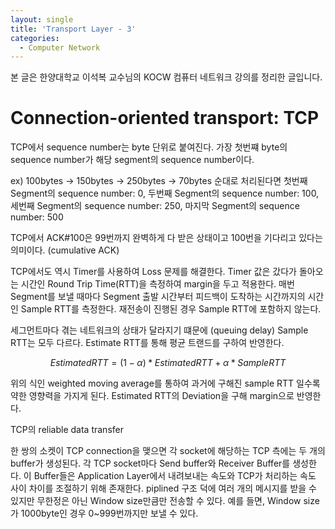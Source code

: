 ```yaml
---
layout: single
title: 'Transport Layer - 3'
categories:
  - Computer Network
---
```


본 글은 한양대학교 이석복 교수님의 KOCW 컴퓨터 네트워크 강의를 정리한 글입니다.

# Connection-oriented transport: TCP

TCP에서 sequence number는 byte 단위로 붙여진다. 가장 첫번쨰 byte의 sequence number가 해당 segment의 sequence number이다.

ex) 100bytes -> 150bytes -> 250bytes -> 70bytes 순대로 처리된다면 첫번째 Segment의 sequence number: 0, 두번째 Segment의 sequence number: 100, 세번째 Segment의 sequence number: 250, 마지막 Segment의 sequence number: 500

TCP에서 ACK#100은 99번까지 완벽하게 다 받은 상태이고 100번을 기다리고 있다는 의미이다. (cumulative ACK)

TCP에서도 역시 Timer를 사용하여 Loss 문제를 해결한다. Timer 값은 갔다가 돌아오는 시간인 Round Trip Time(RTT)을 측정하여 margin을 두고 적용한다. 매번 Segment를 보낼 때마다 Segment 출발 시간부터 피드백이 도착하는 시간까지의 시간인 Sample RTT를 측정한다. 재전송이 진행된 경우 Sample RTT에 포함하지 않는다. 

세그먼트마다 겪는 네트워크의 상태가 달라지기 떄문에 (queuing delay) Sample RTT는 모두 다르다. Estimate RTT를 통해 평균 트랜드를 구하여 반영한다.

$$ Estimated RTT = (1-\alpha)*Estimated RTT + \alpha*Sample RTT $$

위의 식인 weighted moving average를 통하여 과거에 구해진 sample RTT 일수록 약한 영향력을 가지게 된다. Estimated RTT의 Deviation을 구해 margin으로 반영한다.

TCP의 reliable data transfer

한 쌍의 소켓이 TCP connection을 맺으면 각 socket에 해당하는 TCP 측에는 두 개의 buffer가 생성된다. 각 TCP socket마다 Send buffer와 Receiver Buffer를 생성한다. 이 Buffer들은 Application Layer에서 내려보내는 속도와 TCP가 처리하는 속도 사이 차이를 조절하기 위해 존재한다. piplined 구조 덕에 여러 개의 메시지를 받을 수 있지만 무한정은 아닌 Window size만큼만 전송할 수 있다. 예를 들면, Window size가 1000byte인 경우 0~999번까지만 보낼 수 있다.


